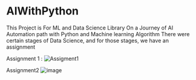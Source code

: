 # AIWithPython
This Project is For ML and Data Science Library
On a Journey of AI Automation path with Python and Machine learning Algorithm
There were certain stages of Data Science, and for those stages, we have an assignment

Assignment 1 :
![Assigment1](https://github.com/lokesh2009/AIWithPython/assets/31234433/14bd928e-815a-498f-8a9f-47377005077e)

Assignment2
![image](https://github.com/lokesh2009/AIWithPython/assets/31234433/915621d2-7e39-45e7-8596-5e3a435d79fe)

